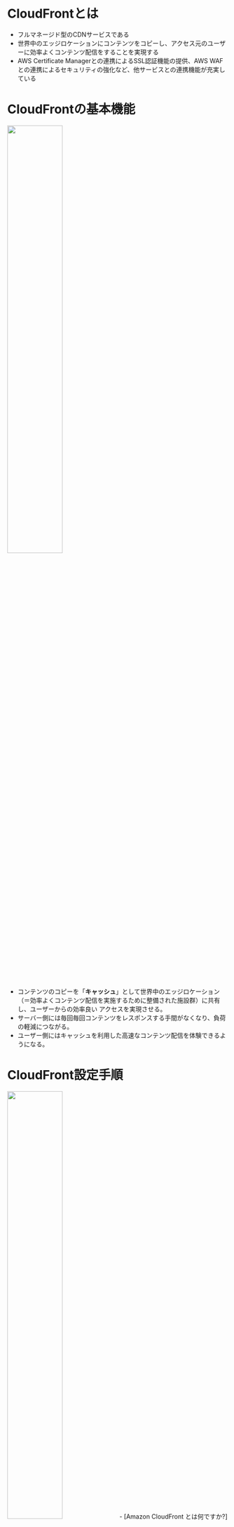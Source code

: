 # CloudFrontとは

- フルマネージド型のCDNサービスである
- 世界中のエッジロケーションにコンテンツをコピーし、アクセス元のユーザーに効率よくコンテンツ配信をすることを実現する
- AWS Certificate Managerとの連携によるSSL認証機能の提供、AWS WAFとの連携によるセキュリティの強化など、他サービスとの連携機能が充実している

# CloudFrontの基本機能

<img src="https://github.com/hiddy0329/TIL/assets/91509668/034c97d5-bca0-4648-a7a0-66d433b3937c" width="50%" height="50%">

- コンテンツのコピーを「**キャッシュ**」として世界中のエッジロケーション（＝効率よくコンテンツ配信を実施するために整備された施設群）に共有し、ユーザーからの効率良い
アクセスを実現させる。
- サーバー側には毎回毎回コンテンツをレスポンスする手間がなくなり、負荷の軽減につながる。
- ユーザー側にはキャッシュを利用した高速なコンテンツ配信を体験できるようになる。

# CloudFront設定手順

<img width="50%" height="50%" src="https://github.com/hiddy0329/TIL/assets/91509668/d6baebad-908d-4930-b6a7-6cec8b257afd">
- [Amazon CloudFront とは何ですか?](https://docs.aws.amazon.com/ja_jp/AmazonCloudFront/latest/DeveloperGuide/Introduction.html)

1. オリジンの作成（コンテンツの配信元となるサービス）を行う。対象サービスとしてはS3, EC2, ELBなどがある。
2. CloudFrontのディストリビューションを作成する。
3. ディストリビューションにおいて、オリジンの設定をする。（どのオリジンを対象とするのか）
4. ディストリビューションにおいて、ビヘイビアーの設定をする。（CloudFrontがリクエストを受けた時の挙動をどうするのか）
    - HTTP圧縮をするかどうか（「する」の場合、エッジロケーションにおいてコンテンツが圧縮された状態でビューワーにレスポンスされるようになる）
    - ビューワープロトコルポリシーにおいてリクエストの動作設定をする（HTTTPかHTTPSか、許可するHTTPメソッドはなにか）

